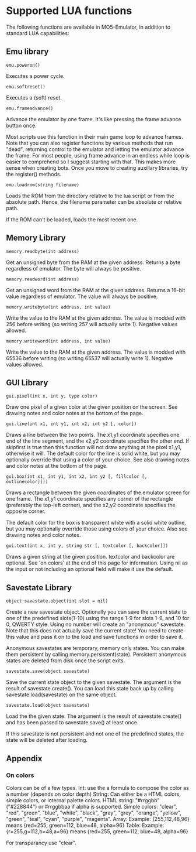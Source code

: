 # Supported LUA functions
The following functions are available in MO5-Emulator, in addition to standard LUA capabilities:

## Emu library

`emu.poweron()`

Executes a power cycle.

`emu.softreset()`

Executes a (soft) reset.

`emu.frameadvance()`

Advance the emulator by one frame. It's like pressing the frame advance button once.

Most scripts use this function in their main game loop to advance frames. Note that you can also register functions by various methods that run "dead", returning control to the emulator and letting the emulator advance the frame.  For most people, using frame advance in an endless while loop is easier to comprehend so I suggest  starting with that.  This makes more sense when creating bots. Once you move to creating auxillary libraries, try the register() methods.

`emu.loadrom(string filename)`

Loads the ROM from the directory relative to the lua script or from the absolute path. Hence, the filename parameter can be absolute or relative path.

If the ROM can't be loaded, loads the most recent one.

## Memory Library

`memory.readbyte(int address)`

Get an unsigned byte from the RAM at the given address. Returns a byte regardless of emulator. The byte will always be positive.

`memory.readword(int address)`

Get an unsigned word from the RAM at the given address. Returns a 16-bit value regardless of emulator. The value will always be positive.

`memory.writebyte(int address, int value)`

Write the value to the RAM at the given address. The value is modded with 256 before writing (so writing 257 will actually write 1). Negative values allowed.

`memory.writeword(int address, int value)`

Write the value to the RAM at the given address. The value is modded with 65536 before writing (so writing 65537 will actually write 1). Negative values allowed.

## GUI Library

`gui.pixel(int x, int y, type color)`

Draw one pixel of a given color at the given position on the screen. See drawing notes and color notes at the bottom of the page.

`gui.line(int x1, int y1, int x2, int y2 [, color])`

Draws a line between the two points. The x1,y1 coordinate specifies one end of the line segment, and the x2,y2 coordinate specifies the other end. If skipfirst is true then this function will not draw anything at the pixel x1,y1, otherwise it will. The default color for the line is solid white, but you may optionally override that using a color of your choice. See also drawing notes and color notes at the bottom of the page.

`gui.box(int x1, int y1, int x2, int y2 [, fillcolor [, outlinecolor]]))`

Draws a rectangle between the given coordinates of the emulator screen for one frame. The x1,y1 coordinate specifies any corner of the rectangle (preferably the top-left corner), and the x2,y2 coordinate specifies the opposite corner.

The default color for the box is transparent white with a solid white outline, but you may optionally override those using colors of your choice. Also see drawing notes and color notes.

`gui.text(int x, int y, string str [, textcolor [, backcolor]])`

Draws a given string at the given position. textcolor and backcolor are optional. See 'on colors' at the end of this page for information. Using nil as the input or not including an optional field will make it use the default.

## Savestate Library

`object savestate.object(int slot = nil)`

Create a new savestate object. Optionally you can save the current state to one of the predefined slots(1-10) using the range 1-9 for slots 1-9, and 10 for 0, QWERTY style. Using no number will create an "anonymous" savestate.
Note that this does not actually save the current state! You need to create this value and pass it on to the load and save functions in order to save it.

Anonymous savestates are temporary, memory only states. You can make them persistent by calling memory.persistent(state). Persistent anonymous states are deleted from disk once the script exits.

`savestate.save(object savestate)`

Save the current state object to the given savestate. The argument is the result of savestate.create(). You can load this state back up by calling savestate.load(savestate) on the same object.

`savestate.load(object savestate)`

Load the the given state. The argument is the result of savestate.create() and has been passed to savestate.save() at least once.

If this savestate is not persistent and not one of the predefined states, the state will be deleted after loading.

## Appendix

### On colors

Colors can be of a few types.
Int: use the a formula to compose the color as a number (depends on color depth)
String: Can either be a HTML colors, simple colors, or internal palette colors.
HTML string: "#rrggbb" ("#228844") or #rrggbbaa if alpha is supported.
Simple colors: "clear", "red", "green", "blue", "white", "black", "gray", "grey", "orange", "yellow", "green", "teal", "cyan", "purple", "magenta".
Array: Example: {255,112,48,96} means {red=255, green=112, blue=48, alpha=96}
Table: Example: {r=255,g=112,b=48,a=96} means {red=255, green=112, blue=48, alpha=96}

For transparancy use "clear".